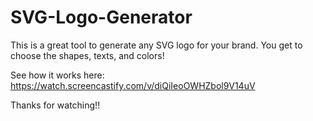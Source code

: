# SVG-Logo-Generator

This is a great tool to generate any SVG logo for your brand.
You get to choose the shapes, texts, and colors!

See how it works here:
https://watch.screencastify.com/v/diQiIeoOWHZbol9V14uV

Thanks for watching!!